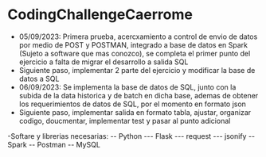 # CodingChallengeCaerrome
- 05/09/2023: Primera prueba, acercxamiento a control de envio de datos por medio de POST y POSTMAN, integrado a base de datos en Spark (Sujeto a software que mas conozco), se completa el primer punto del ejercicio a falta de migrar el desarrollo a salida SQL
- Siguiente paso, implementar 2 parte del ejercicio y modificar la base de datos a SQL
- 06/09/2023: Se implementa la base de datos de SQL, junto con la subida de la data historica y de batch en dicha base, ademas de obtener los requerimientos de datos de SQL, por el momento en formato json
- Siguiente paso, implementar salida en formato tabla, ajustar, organizar codigo, doucmentar, implementar test y pasar al punto adicional 

-Softare y librerias necesarias:
-- Python
--- Flask
--- request
--- jsonify
-- Spark
-- Postman
-- MySQL